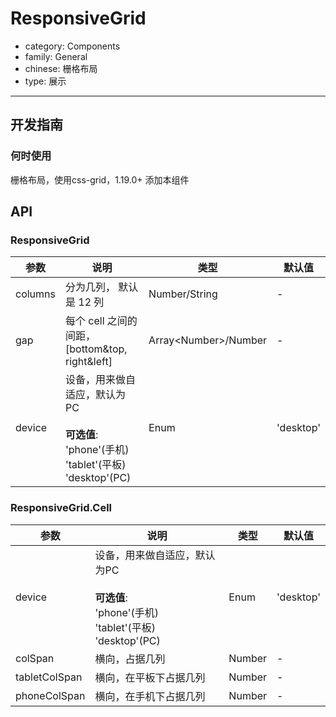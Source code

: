 # ResponsiveGrid

-   category: Components
-   family: General
-   chinese: 栅格布局
-   type: 展示

---

## 开发指南

### 何时使用

栅格布局，使用css-grid，1.19.0+ 添加本组件

## API

### ResponsiveGrid

| 参数      | 说明                                                                               | 类型                      | 默认值       |
| ------- | -------------------------------------------------------------------------------- | ----------------------- | --------- |
| columns | 分为几列， 默认是 12 列                                                                   | Number/String           | -         |
| gap     | 每个 cell 之间的间距， [bottom&top, right&left]                                          | Array&lt;Number>/Number | -         |
| device  | 设备，用来做自适应，默认为 PC<br><br>**可选值**:<br>'phone'(手机)<br>'tablet'(平板)<br>'desktop'(PC) | Enum                    | 'desktop' |

### ResponsiveGrid.Cell

| 参数            | 说明                                                                              | 类型     | 默认值       |
| ------------- | ------------------------------------------------------------------------------- | ------ | --------- |
| device        | 设备，用来做自适应，默认为PC<br><br>**可选值**:<br>'phone'(手机)<br>'tablet'(平板)<br>'desktop'(PC) | Enum   | 'desktop' |
| colSpan       | 横向，占据几列                                                                         | Number | -         |
| tabletColSpan | 横向，在平板下占据几列                                                                     | Number | -         |
| phoneColSpan  | 横向，在手机下占据几列                                                                     | Number | -         |
